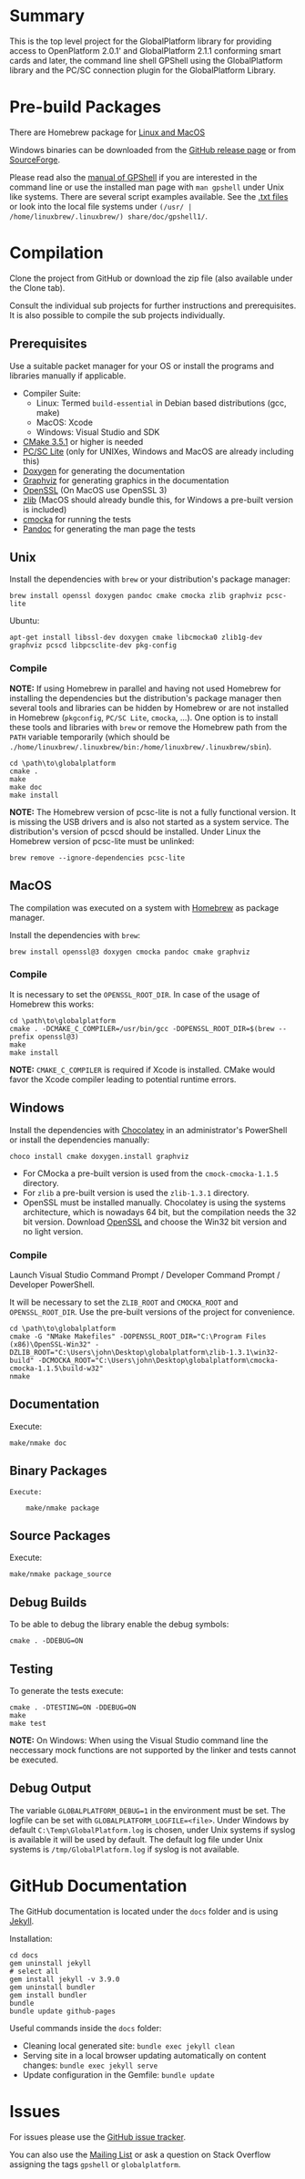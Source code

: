 # Summary

This is the top level project for the GlobalPlatform library for providing access to OpenPlatform 2.0.1' and GlobalPlatform 2.1.1 conforming smart cards and later, the command line shell GPShell using the GlobalPlatform library and the PC/SC connection plugin for the GlobalPlatform Library.

# Pre-build Packages

There are Homebrew package for [Linux and MacOS](https://github.com/kaoh/homebrew-globalplatform)

Windows binaries can be downloaded from the [GitHub release page](https://github.com/kaoh/globalplatform/releases) or from [SourceForge](https://sourceforge.net/projects/globalplatform/files/GPShell/).

Please read also the [manual of GPShell]( https://github.com/kaoh/globalplatform/blob/master/gpshell/src/gpshell.1.md) if you are interested in the command line
or use the installed man page with `man gpshell` under Unix like systems.
There are several script examples available. See the [.txt files](https://github.com/kaoh/globalplatform/tree/master/gpshell) or look into the local file systems
under `(/usr/ | /home/linuxbrew/.linuxbrew/) share/doc/gpshell1/`.

# Compilation

Clone the project from GitHub or download the zip file (also available under the Clone tab).

Consult the individual sub projects for further instructions and prerequisites. It is also possible to compile the sub projects individually.

## Prerequisites

Use a suitable packet manager for your OS or install the programs and libraries manually if applicable.

* Compiler Suite:
  * Linux: Termed `build-essential` in Debian based distributions (gcc, make)
  * MacOS: Xcode
  * Windows: Visual Studio and SDK
* [CMake 3.5.1](http://www.cmake.org/) or higher is needed
* [PC/SC Lite](https://pcsclite.apdu.fr) (only for UNIXes, Windows and MacOS are already including this)
* [Doxygen](www.doxygen.org/) for generating the documentation
* [Graphviz](https://graphviz.org) for generating graphics in the documentation
* [OpenSSL](http://www.openssl.org/) (On MacOS use OpenSSL 3)
* [zlib](http://www.zlib.net/) (MacOS should already bundle this, for Windows a pre-built version is included)
* [cmocka](https://cmocka.org/) for running the tests
* [Pandoc](https://pandoc.org/installing.html) for generating the man page the tests

## Unix

Install the dependencies with `brew` or your distribution's package manager:

~~~shell
brew install openssl doxygen pandoc cmake cmocka zlib graphviz pcsc-lite
~~~

Ubuntu:

~~~shell
apt-get install libssl-dev doxygen cmake libcmocka0 zlib1g-dev graphviz pcscd libpcsclite-dev pkg-config
~~~


### Compile

__NOTE:__ If using Homebrew in parallel and having not used Homebrew for installing the dependencies but the distribution's package manager then several tools and libraries can be hidden by Homebrew or are not installed in Homebrew (`pkgconfig`, `PC/SC Lite`, `cmocka`, ...). One option is to install these tools and libraries with `brew` or remove the Homebrew path from the `PATH` variable temporarily
(which should be `./home/linuxbrew/.linuxbrew/bin:/home/linuxbrew/.linuxbrew/sbin`).

```
cd \path\to\globalplatform
cmake .
make
make doc
make install
```

__NOTE:__ The Homebrew version of pcsc-lite is not a fully functional version. It is missing the USB drivers and is also not started as a system service. The distribution's version of pcscd should be installed. Under Linux the Homebrew version of pcsc-lite must be unlinked:

~~~
brew remove --ignore-dependencies pcsc-lite
~~~

## MacOS

The compilation was executed on a system with [Homebrew](https://brew.sh) as package manager.

Install the dependencies with `brew`:

~~~
brew install openssl@3 doxygen cmocka pandoc cmake graphviz
~~~


### Compile

It is necessary to set the `OPENSSL_ROOT_DIR`. In case of the usage of Homebrew this works:

```shell
cd \path\to\globalplatform
cmake . -DCMAKE_C_COMPILER=/usr/bin/gcc -DOPENSSL_ROOT_DIR=$(brew --prefix openssl@3)
make
make install
```

__NOTE:__ `CMAKE_C_COMPILER` is required if Xcode is installed. CMake would favor the Xcode compiler leading to potential runtime errors.

## Windows

Install the dependencies with [Chocolatey](https://chocolatey.org) in an administrator's PowerShell or install the dependencies manually:

~~~shell
choco install cmake doxygen.install graphviz
~~~

* For CMocka a pre-built version is used from the `cmock-cmocka-1.1.5` directory.
* For `zlib` a pre-built version is used the `zlib-1.3.1` directory.
* OpenSSL must be installed manually. Chocolatey is using the systems architecture, which is nowadays 64 bit, but the compilation needs the 32 bit version. Download [OpenSSL](https://slproweb.com/products/Win32OpenSSL.html) and choose the Win32 bit version and no light version.

### Compile

Launch Visual Studio Command Prompt / Developer Command Prompt / Developer PowerShell.

It will be necessary to set the `ZLIB_ROOT` and `CMOCKA_ROOT` and `OPENSSL_ROOT_DIR`. Use the pre-built versions of the project for convenience.

```shell
cd \path\to\globalplatform
cmake -G "NMake Makefiles" -DOPENSSL_ROOT_DIR="C:\Program Files (x86)\OpenSSL-Win32" -DZLIB_ROOT="C:\Users\john\Desktop\globalplatform\zlib-1.3.1\win32-build" -DCMOCKA_ROOT="C:\Users\john\Desktop\globalplatform\cmocka-cmocka-1.1.5\build-w32"
nmake
```

## Documentation

Execute:

    make/nmake doc

## Binary Packages

    Execute:

        make/nmake package

## Source Packages

Execute:

    make/nmake package_source

## Debug Builds

To be able to debug the library enable the debug symbols:

```
cmake . -DDEBUG=ON

```

## Testing

To generate the tests execute:

```shell
cmake . -DTESTING=ON -DDEBUG=ON
make
make test
```

__NOTE:__ On Windows: When using the Visual Studio command line the neccessary mock functions are not supported by the linker and tests cannot be executed.

## Debug Output

The variable `GLOBALPLATFORM_DEBUG=1` in the environment must be set. The logfile can be set with `GLOBALPLATFORM_LOGFILE=<file>`. Under Windows by default `C:\Temp\GlobalPlatform.log` is chosen, under Unix systems if syslog is available it will be used by default. The default log file under Unix systems is `/tmp/GlobalPlatform.log` if syslog is not available.

# GitHub Documentation

The GitHub documentation is located under the `docs` folder and is using [Jekyll](https://jekyllrb.com).

Installation:

~~~shell
cd docs
gem uninstall jekyll
# select all
gem install jekyll -v 3.9.0
gem uninstall bundler
gem install bundler
bundle
bundle update github-pages
~~~


Useful commands inside the `docs` folder:

* Cleaning local generated site: `bundle exec jekyll clean`
* Serving site in a local browser updating automatically on content changes: `bundle exec jekyll serve`
* Update configuration in the Gemfile: `bundle update`

# Issues

For issues please use the [GitHub issue tracker](https://github.com/kaoh/globalplatform/issues).

You can also use the [Mailing List](https://sourceforge.net/p/globalplatform/mailman/) or ask a question on Stack Overflow assigning the tags `gpshell` or `globalplatform`.
